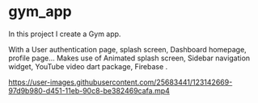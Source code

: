 # gym_app

In this project I create a Gym app.

With a User authentication page, splash screen,
Dashboard homepage, profile page...
Makes use of Animated splash screen, Sidebar navigation widget, YouTube video dart package, Firebase .



https://user-images.githubusercontent.com/25683441/123142669-97d9b980-d451-11eb-90c8-be382469cafa.mp4


